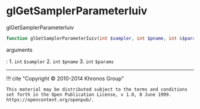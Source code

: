 # glGetSamplerParameterIuiv
glGetSamplerParameterIuiv

```php
function glGetSamplerParameterIuiv(int $sampler, int $pname, int &$params) : void
```



arguments

:    1. `int` `$sampler` 
    2. `int` `$pname` 
    3. `int` `$params` 



---
     

!!! cite "Copyright © 2010-2014 Khronos Group"

    This material may be distributed subject to the terms and conditions set forth in the Open Publication License, v 1.0, 8 June 1999. https://opencontent.org/openpub/.